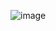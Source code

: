 ![image](https://user-images.githubusercontent.com/93324684/182647578-4f9f9584-f5a1-4fc2-9001-4f3d47079a16.png)
